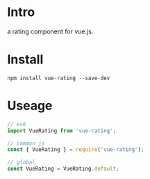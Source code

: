 # Intro
a rating component for vue.js.

# Install
```
npm install vue-rating --save-dev
```

# Useage
```javascript
// es6
import VueRating from 'vue-rating';

// common js
const { VueRating } = require('vue-rating');

// global
const VueRating = VueRating.default;
```
